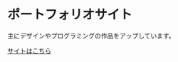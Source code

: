 # ポートフォリオサイト
主にデザインやプログラミングの作品をアップしています。  

[サイトはこちら](https://garnier1909.github.io/Portfolio_Website/)
